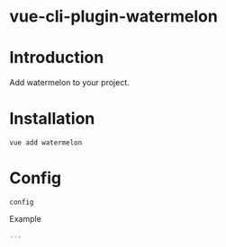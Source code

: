 # vue-cli-plugin-watermelon


# Introduction

Add watermelon to your project.

# Installation

```
vue add watermelon
```

# Config

`config`

Example

```js
...
```
